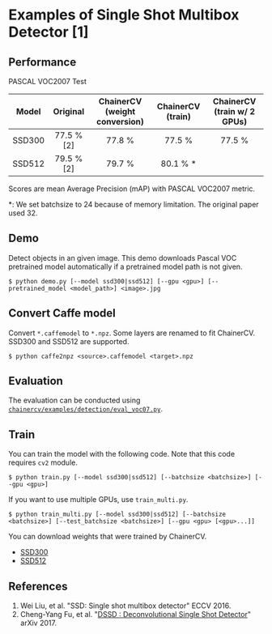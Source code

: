 # Examples of Single Shot Multibox Detector [1]

## Performance
PASCAL VOC2007 Test

| Model | Original | ChainerCV (weight conversion) | ChainerCV (train) | ChainerCV (train w/ 2 GPUs) |
|:-:|:-:|:-:|:-:|:-:|
| SSD300 | 77.5 % [2] | 77.8 % | 77.5 % | 77.5 % |
| SSD512 | 79.5 % [2] | 79.7 % | 80.1 % * | |

Scores are mean Average Precision (mAP) with PASCAL VOC2007 metric.

\*: We set batchsize to 24 because of memory limitation. The original paper used 32.

## Demo
Detect objects in an given image. This demo downloads Pascal VOC pretrained model automatically if a pretrained model path is not given.
```
$ python demo.py [--model ssd300|ssd512] [--gpu <gpu>] [--pretrained_model <model_path>] <image>.jpg
```

## Convert Caffe model
Convert `*.caffemodel` to `*.npz`. Some layers are renamed to fit ChainerCV. SSD300 and SSD512 are supported.
```
$ python caffe2npz <source>.caffemodel <target>.npz
```

## Evaluation
The evaluation can be conducted using [`chainercv/examples/detection/eval_voc07.py`](https://github.com/chainer/chainercv/blob/master/examples/detection).

## Train
You can train the model with the following code.
Note that this code requires `cv2` module.
```
$ python train.py [--model ssd300|ssd512] [--batchsize <batchsize>] [--gpu <gpu>]
```

If you want to use multiple GPUs, use `train_multi.py`.
```
$ python train_multi.py [--model ssd300|ssd512] [--batchsize <batchsize>] [--test_batchsize <batchsize>] [--gpu <gpu> [<gpu>...]]
```

You can download weights that were trained by ChainerCV.
- [SSD300](https://github.com/yuyu2172/share-weights/releases/download/0.0.4/ssd300_voc0712_trained_2017_08_08.npz)
- [SSD512](https://github.com/yuyu2172/share-weights/releases/download/0.0.4/ssd512_voc0712_trained_batchsize_24_2017_08_08.npz)

## References
1. Wei Liu, et al. "SSD: Single shot multibox detector" ECCV 2016.
2. Cheng-Yang Fu, et al. "[DSSD : Deconvolutional Single Shot Detector](https://arxiv.org/abs/1701.06659)" arXiv 2017.
